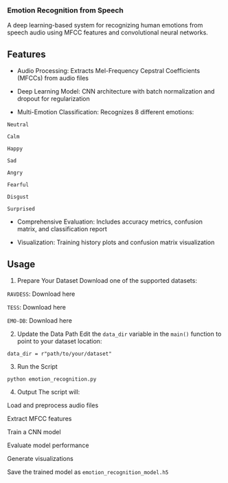 ### Emotion Recognition from Speech
A deep learning-based system for recognizing human emotions from speech audio using MFCC features and convolutional neural networks.

## Features
* Audio Processing: Extracts Mel-Frequency Cepstral Coefficients (MFCCs) from audio files

* Deep Learning Model: CNN architecture with batch normalization and dropout for regularization

* Multi-Emotion Classification: Recognizes 8 different emotions:

`Neutral`

`Calm`

`Happy`

`Sad`

`Angry`

`Fearful`

`Disgust`

`Surprised`

* Comprehensive Evaluation: Includes accuracy metrics, confusion matrix, and classification report

* Visualization: Training history plots and confusion matrix visualization

## Usage
 1. Prepare Your Dataset
Download one of the supported datasets:

`RAVDESS`: Download here

`TESS`: Download here

`EMO-DB`: Download here  

2. Update the Data Path
Edit the `data_dir` variable in the `main()` function to point to your dataset location:

``data_dir = r"path/to/your/dataset" ``

3. Run the Script
     
``python emotion_recognition.py``

 4. Output
The script will:

Load and preprocess audio files

Extract MFCC features

Train a CNN model

Evaluate model performance

Generate visualizations

Save the trained model as `emotion_recognition_model.h5`

